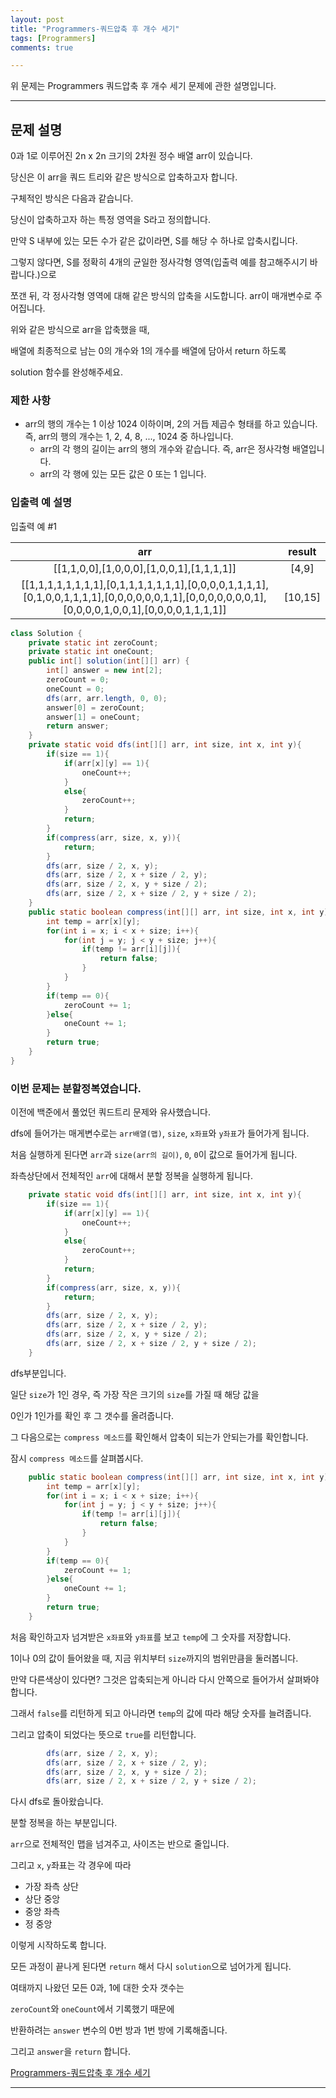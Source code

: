 ```yaml
---
layout: post
title: "Programmers-쿼드압축 후 개수 세기"
tags: [Programmers]
comments: true

---
```


위 문제는 Programmers 쿼드압축 후 개수 세기 문제에 관한 설명입니다.

---

## 문제 설명

0과 1로 이루어진 2n x 2n 크기의 2차원 정수 배열 arr이 있습니다. 

당신은 이 arr을 쿼드 트리와 같은 방식으로 압축하고자 합니다. 

구체적인 방식은 다음과 같습니다.

당신이 압축하고자 하는 특정 영역을 S라고 정의합니다.

만약 S 내부에 있는 모든 수가 같은 값이라면, S를 해당 수 하나로 압축시킵니다.

그렇지 않다면, S를 정확히 4개의 균일한 정사각형 영역(입출력 예를 참고해주시기 바랍니다.)으로

 쪼갠 뒤, 각 정사각형 영역에 대해 같은 방식의 압축을 시도합니다.
arr이 매개변수로 주어집니다. 

위와 같은 방식으로 arr을 압축했을 때, 

배열에 최종적으로 남는 0의 개수와 1의 개수를 배열에 담아서 return 하도록 

solution 함수를 완성해주세요.

### 제한 사항

* arr의 행의 개수는 1 이상 1024 이하이며, 2의 거듭 제곱수 형태를 하고 있습니다. <br>
즉, arr의 행의 개수는 1, 2, 4, 8, ..., 1024 중 하나입니다.
	* arr의 각 행의 길이는 arr의 행의 개수와 같습니다. 즉, arr은 정사각형 배열입니다.
	* arr의 각 행에 있는 모든 값은 0 또는 1 입니다.

### 입출력 예 설명

입출력 예 #1

|arr|result|
|:----:|:-----:|
|[[1,1,0,0],[1,0,0,0],[1,0,0,1],[1,1,1,1]]|[4,9]|
|[[1,1,1,1,1,1,1,1],[0,1,1,1,1,1,1,1],[0,0,0,0,1,1,1,1],[0,1,0,0,1,1,1,1],[0,0,0,0,0,0,1,1],[0,0,0,0,0,0,0,1],[0,0,0,0,1,0,0,1],[0,0,0,0,1,1,1,1]]|[10,15]|

```java
class Solution {
    private static int zeroCount;
    private static int oneCount;
    public int[] solution(int[][] arr) {
        int[] answer = new int[2];
        zeroCount = 0;
        oneCount = 0;
        dfs(arr, arr.length, 0, 0);
        answer[0] = zeroCount;
        answer[1] = oneCount;
        return answer;
    }
    private static void dfs(int[][] arr, int size, int x, int y){
        if(size == 1){
            if(arr[x][y] == 1){
                oneCount++;
            }
            else{
                zeroCount++;
            }
            return;
        }
        if(compress(arr, size, x, y)){
            return;
        }
        dfs(arr, size / 2, x, y);
        dfs(arr, size / 2, x + size / 2, y);
        dfs(arr, size / 2, x, y + size / 2);
        dfs(arr, size / 2, x + size / 2, y + size / 2);
    }
    public static boolean compress(int[][] arr, int size, int x, int y){
        int temp = arr[x][y];
        for(int i = x; i < x + size; i++){
            for(int j = y; j < y + size; j++){
                if(temp != arr[i][j]){
                    return false;
                }
            }
        }
        if(temp == 0){
            zeroCount += 1;
        }else{
            oneCount += 1; 
        }
        return true;
    } 
}
```

### 이번 문제는 분할정복였습니다.

이전에 백준에서 풀었던 쿼드트리 문제와 유사했습니다.

dfs에 들어가는 매게변수로는 `arr배열(맵)`, `size`, `x좌표`와 `y좌표`가 들어가게 됩니다.

처음 실행하게 된다면 `arr`과 `size(arr의 길이)`, `0`, `0`이 값으로 들어가게 됩니다.

좌측상단에서 전체적인 `arr`에 대해서 분할 정복을 실행하게 됩니다.

```java
    private static void dfs(int[][] arr, int size, int x, int y){
        if(size == 1){
            if(arr[x][y] == 1){
                oneCount++;
            }
            else{
                zeroCount++;
            }
            return;
        }
        if(compress(arr, size, x, y)){
            return;
        }
        dfs(arr, size / 2, x, y);
        dfs(arr, size / 2, x + size / 2, y);
        dfs(arr, size / 2, x, y + size / 2);
        dfs(arr, size / 2, x + size / 2, y + size / 2);
    }
```

dfs부분입니다.

일단 `size`가 1인 경우, 즉 가장 작은 크기의 `size`를 가질 때 해당 값을

0인가 1인가를 확인 후 그 갯수를 올려줍니다.

그 다음으로는 `compress 메소드`를 확인해서 압축이 되는가 안되는가를 확인합니다.

잠시 `compress 메소드`를 살펴봅시다.

```java
    public static boolean compress(int[][] arr, int size, int x, int y){
        int temp = arr[x][y];
        for(int i = x; i < x + size; i++){
            for(int j = y; j < y + size; j++){
                if(temp != arr[i][j]){
                    return false;
                }
            }
        }
        if(temp == 0){
            zeroCount += 1;
        }else{
            oneCount += 1; 
        }
        return true;
    } 
```

처음 확인하고자 넘겨받은 `x좌표`와 `y좌표`를 보고 `temp`에 그 숫자를 저장합니다.

1이나 0의 값이 들어왔을 때, 지금 위치부터 `size`까지의 범위만큼을 둘러봅니다.

만약 다른색상이 있다면? 그것은 압축되는게 아니라 다시 안쪽으로 들어가서 살펴봐야합니다.

그래서 `false`를 리턴하게 되고 아니라면 `temp`의 값에 따라 해당 숫자를 늘려줍니다.

그리고 압축이 되었다는 뜻으로 `true`를 리턴합니다.

```java
        dfs(arr, size / 2, x, y);
        dfs(arr, size / 2, x + size / 2, y);
        dfs(arr, size / 2, x, y + size / 2);
        dfs(arr, size / 2, x + size / 2, y + size / 2);
```

다시 dfs로 돌아왔습니다.

분할 정복을 하는 부분입니다.

`arr`으로 전체적인 맵을 넘겨주고, 사이즈는 반으로 줄입니다.

그리고 `x`, `y`좌표는 각 경우에 따라 

* 가장 좌측 상단
* 상단 중앙
* 중앙 좌측
* 정 중앙

이렇게 시작하도록 합니다.

모든 과정이 끝나게 된다면 `return` 해서 다시 `solution`으로 넘어가게 됩니다.

여태까지 나왔던 모든 0과, 1에 대한 숫자 갯수는 

`zeroCount`와 `oneCount`에서 기록했기 때문에

반환하려는 `answer` 변수의 0번 방과 1번 방에 기록해줍니다.

그리고 `answer`을 `return` 합니다.

<a href= "https://programmers.co.kr/learn/courses/30/lessons/68936">Programmers-쿼드압축 후 개수 세기</a>

---
